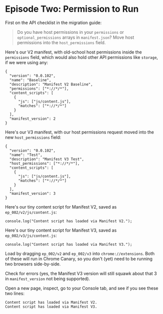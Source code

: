 # Episode Two: Permission to Run

First on the API checklist in the migration guide:

> Do you have host permissions in your `permissions` or `optional_permissions` arrays in `manifest.json`? Move host permissions into the `host_permissions` field.

Here's our V2 manifest, with old-school host permissions inside the `permissions` field, which would also hold other API permissions like `storage`, if we were using any:

````
{
  "version": "0.0.102",
  "name": "Baseline",
  "description": "Manifest V2 Baseline",
  "permissions": ["*://*/*"],
  "content_scripts": [
    {
      "js": ["js/content.js"],
      "matches": ["*://*/*"]
    }
  ],
  "manifest_version": 2
}
````

Here's our V3 manifest, with our host permissions request moved into the new `host_permissions` field:

````
{
  "version": "0.0.102",
  "name": "Test",
  "description": "Manifest V3 Test",
  "host_permissions": ["*://*/*"],
  "content_scripts": [
    {
      "js": ["js/content.js"],
      "matches": ["*://*/*"]
    }
  ],
  "manifest_version": 3
}
````

Here's our tiny content script for Manifest V2, saved as `ep_002/v2/js/content.js`:

````
console.log("Content script has loaded via Manifest V2.");
````

Here's our tiny content script for Manifest V3, saved as `ep_002/v3/js/content.js`:

````
console.log("Content script has loaded via Manifest V3.");
````

Load by dragging `ep_002/v2` and `ep_002/v3` into `chrome://extensions`.  Both of these will run in Chrome Canary, so you don't (yet) need to be running two browsers side-by-side. 

Check for errors (yes, the Manifest V3 version will still squawk about that 3 in `manifest_version` not being supported).

Open a new page, inspect, go to your Console tab, and see if you see these two lines:

````
Content script has loaded via Manifest V2.
Content script has loaded via Manifest V3.
````


